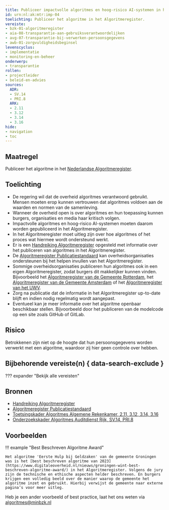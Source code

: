 ```yaml
---
title: Publiceer impactvolle algoritmes en hoog-risico AI-systemen in het Algoritmeregister
id: urn:nl:ak:mtr:imp-04
toelichting: Publiceer het algoritme in het Algoritmeregister.
vereiste:
- bzk-01-algoritmeregister
- aia-08-transparantie-aan-gebruiksverantwoordelijken
- avg-07-transparantie-bij-verwerken-persoonsgegevens
- awb-01-zorgvuldigheidsbeginsel
levenscyclus:
- implementatie
- monitoring-en-beheer
onderwerp:
- transparantie
rollen:
- projectleider
- beleid-en-advies
sources:
  ADR: 
  - SV.14
  - PRI.8
  ARK: 
  - 2.11
  - 3.12
  - 3.14
  - 3.16
hide:
- navigation
- toc
---
```


<!-- tags -->

## Maatregel

Publiceer het algoritme  in het [Nederlandse Algoritmeregister](../hulpmiddelen/algoritmeregister.md).  

## Toelichting
- De regering wil dat de overheid algoritmes verantwoord gebruikt. Mensen moeten erop kunnen vertrouwen dat algoritmes voldoen aan de waarden en normen van de samenleving.
- Wanneer de overheid open is over algoritmes en hun toepassing kunnen burgers, organisaties en media haar kritisch volgen.
- Impactvolle algoritmes en hoog-risico AI-systemen moeten daarom worden gepubliceerd in het Algoritmeregister.
- In het Algoritmeregister moet uitleg zijn over hoe algoritmes of het proces wat hiermee wordt ondersteund werkt.
- Er is een [Handreiking Algoritmeregister](https://www.digitaleoverheid.nl/document/handreiking-algoritmeregister/) opgesteld met informatie over het publiceren van algoritmes in het Algoritmeregister.
- De [Algoritmeregister Publicatiestandaard](https://regels.overheid.nl/standaarden/algoritmeregister-publicatiestandaard) kan overheidsorganisaties ondersteunen bij het helpen invullen van het Algoritmeregister.
- Sommige overheidsorganisaties publiceren hun algoritmes ook in een eigen Algoritmeregister, zodat burgers dit makkelijker kunnen vinden. Bijvoorbeeld het [Algoritmeregister van de Gemeente Rotterdam](https://algoritmeregister.rotterdam.nl/p/Onzealgoritmes), het [Algoritmeregister van de Gemeente Amsterdam](https://algoritmeregister.amsterdam.nl/) of het [Algoritmeregister van het UWV](https://www.uwv.nl/nl/over-uwv/organisatie/algoritmeregister-uwv). 
- Zorg na publicatie dat de informatie in het Algoritmeregister up-to-date blijft en indien nodig regelmatig wordt aangepast. 
- Eventueel kan je meer informatie over het algoritme openbaar beschikbaar stellen. Bijvoorbeeld door het publiceren van de modelcode op een site zoals GitHub of GitLab. 

## Risico
Betrokkenen zijn niet op de hoogte dat hun persoonsgegevens worden verwerkt met een algoritme, waardoor zij hier geen controle over hebben. 

## Bijbehorende vereiste(n) { data-search-exclude }
??? expander "Bekijk alle vereisten"
    <!-- list_vereisten_on_maatregelen_page -->

## Bronnen
- [Handreiking Algoritmeregister](https://www.digitaleoverheid.nl/document/handreiking-algoritmeregister/)
- [Algoritmeregister Publicatiestandaard](https://regels.overheid.nl/standaarden/algoritmeregister-publicatiestandaard)
- [Toetsingskader Algoritmes Algemene Rekenkamer, 2.11, 3.12, 3.14, 3.16](https://www.rekenkamer.nl/onderwerpen/algoritmes/documenten/publicaties/2024/05/15/het-toetsingskader-aan-de-slag) 
- [Onderzoekskader Algoritmes Auditdienst Rijk, SV.14, PRI.8](https://www.rijksoverheid.nl/documenten/rapporten/2023/07/11/onderzoekskader-algoritmes-adr-2023) 


## Voorbeelden
!!! example "Best Beschreven Algoritme Award"
 
    Het algoritme 'Eerste Hulp bij Geldzaken' van de gemeente Groningen was is het [best beschreven algoritme van 2023](https://www.digitaleoverheid.nl/nieuws/groningen-wint-best-beschreven-algoritme-award/) in het Algoritmeregister. Volgens de jury zijn de technische en ethische aspecten helder beschreven. En burgers krijgen een volledig beeld over de manier waarop de gemeente het algoritme inzet en gebruikt. Hierbij verwijst de gemeente naar externe pagina’s voor meer uitleg.
           

Heb je een ander voorbeeld of best practice, laat het ons weten via [algoritmes@minbzk.nl](mailto:algoritmes@minbzk.nl) 
